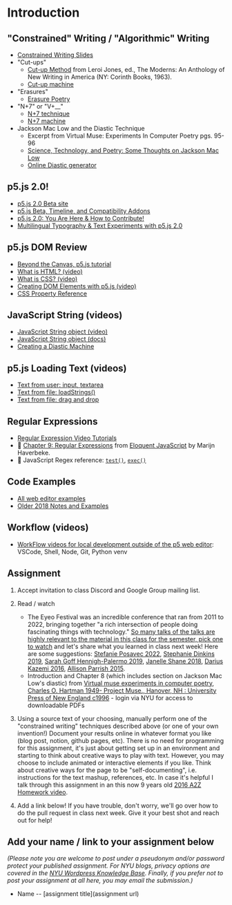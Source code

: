 # Introduction

## "Constrained" Writing / "Algorithmic" Writing

- [Constrained Writing Slides](https://docs.google.com/presentation/d/1lVxYdaL938SxGKUljruM5kofbV0y3kImWiViSXW57aw/edit?usp=sharing)
- "Cut-ups"
  - [Cut-up Method](http://www.writing.upenn.edu/~afilreis/88v/burroughs-cutup.html) from Leroi Jones, ed., The Moderns: An Anthology of New Writing in America (NY: Corinth Books, 1963).
  - [Cut-up machine](http://www.languageisavirus.com/cutupmachine.html#.VfHCY51Viko)
- "Erasures"
  - [Erasure Poetry](<https://en.wikipedia.org/wiki/Erasure_(artform)>)
- "N+7" or "V+\_\_"
  - [N+7 technique](https://poets.org/text/brief-guide-oulipo)
  - [N+7 machine](http://www.spoonbill.org/n+7/)
- Jackson Mac Low and the Diastic Technique
  - Excerpt from Virtual Muse: Experiments In Computer Poetry pgs. 95-96
  - [Science, Technology, and Poetry: Some Thoughts on Jackson Mac Low](http://research.amnh.org/users/mordecai/papers/jml_fest.html)
  - [Online Diastic generator](http://www.eddeaddad.net/eDiastic/)

## p5.js 2.0!

- [p5.js 2.0 Beta site](https://beta.p5js.org/)
- [p5.js Beta, Timeline, and Compatibility Addons](https://github.com/processing/p5.js/issues/7488)
- [p5.js 2.0: You Are Here & How to Contribute!](https://discourse.processing.org/t/dev-updates-p5-js-2-0-you-are-here-how-to-contribute/46130)
- [Multilingual Typography & Text Experiments with p5.js 2.0](https://openprocessing.org/curation/89576)

## p5.js DOM Review

- [Beyond the Canvas, p5.js tutorial](https://github.com/processing/p5.js/wiki/Beyond-the-canvas)
- [What is HTML? (video)](https://youtu.be/URSH0QpxKo8?list=PLRqwX-V7Uu6bI1SlcCRfLH79HZrFAtBvX)
- [What is CSS? (video)](https://youtu.be/zGL8q8iQSQw?list=PLRqwX-V7Uu6bI1SlcCRfLH79HZrFAtBvX)
- [Creating DOM Elements with p5.js (video)](https://youtu.be/lAtoaRz78I4?list=PLRqwX-V7Uu6Zy51Q-x9tMWIv9cueOFTFA)
- [CSS Property Reference](http://www.blooberry.com/indexdot/css/propindex/all.htm)

## JavaScript String (videos)

- [JavaScript String object (video)](https://youtu.be/DcoAjEZYies?list=PLRqwX-V7Uu6YrbSJBg32eTzUU50E2B8Ch)
- [JavaScript String object (docs)](https://developer.mozilla.org/en-US/docs/Web/JavaScript/Reference/Global_Objects/String)
- [Creating a Diastic Machine](https://youtu.be/u-HUtrpyi1c?list=PLRqwX-V7Uu6YrbSJBg32eTzUU50E2B8Ch)

## p5.js Loading Text (videos)

- [Text from user: input, textarea](https://youtu.be/uNQSVU0IKec?list=PLRqwX-V7Uu6YrbSJBg32eTzUU50E2B8Ch)
- [Text from file: loadStrings()](https://youtu.be/0Mq2CxspF5s?list=PLRqwX-V7Uu6YrbSJBg32eTzUU50E2B8Ch)
- [Text from file: drag and drop](https://youtu.be/o4UmGrPst_c)

## Regular Expressions

- [Regular Expression Video Tutorials](https://www.youtube.com/watch?v=7DG3kCDx53c&list=PLRqwX-V7Uu6YEypLuls7iidwHMdCM6o2w)
- 📕 [Chapter 9: Regular Expressions](https://eloquentjavascript.net/09_regexp.html) from [Eloquent JavaScript](https://eloquentjavascript.net/) by Marijn Haverbeke.
- 🔗 JavaScript Regex reference: [`test()`](https://developer.mozilla.org/en-US/docs/Web/JavaScript/Reference/Global_Objects/RegExp/test), [`exec()`](https://developer.mozilla.org/en-US/docs/Web/JavaScript/Reference/Global_Objects/RegExp/exec)

## Code Examples

- [All web editor examples](https://editor.p5js.org/a2zitp/collections/p8Eg_u_Jl)
- [Older 2018 Notes and Examples](https://shiffman-archive.netlify.app/a2z/intro/)

## Workflow (videos)

- [WorkFlow videos for local development outside of the p5 web editor](https://thecodingtrain.com/tracks/2018-workflow): VSCode, Shell, Node, Git, Python venv

## Assignment

1. Accept invitation to class Discord and Google Group mailing list.
2. Read / watch

   - The Eyeo Festival was an incredible conference that ran from 2011 to 2022, bringing together "a rich intersection of people doing fascinating things with technology." [So many talks of the talks are highly relevant to the material in this class for the semester, pick one to watch](https://vimeo.com/eyeofestival) and let's share what you learned in class next week! Here are some suggestions: [Stefanie Posavec 2022](https://vimeo.com/777860720), [Stephanie Dinkins 2019](https://vimeo.com/354277038), [Sarah Goff Hennigh-Palermo 2019](https://vimeo.com/354276927), [Janelle Shane 2018](https://vimeo.com/287093890), [Darius Kazemi 2016](https://vimeo.com/176981293), [Allison Parrish 2015](https://vimeo.com/134734729).
   - Introduction and Chapter 8 (which includes section on Jackson Mac Low's diastic) from [Virtual muse experiments in computer poetry, Charles O. Hartman 1949- Project Muse., Hanover, NH : University Press of New England c1996](https://muse-jhu-edu.proxy.library.nyu.edu/book/2399) - login via NYU for access to downloadable PDFs

3. Using a source text of your choosing, manually perform one of the "constrained writing" techniques described above (or one of your own invention!) Document your results online in whatever format you like (blog post, notion, github pages, etc). There is no need for programming for this assignment, it's just about getting set up in an environment and starting to think about creative ways to play with text. However, you may choose to include animated or interactive elements if you like. Think about creative ways for the page to be "self-documenting", i.e. instructions for the text mashup, references, etc. In case it's helpful I talk through this assignment in an this now 9 years old [2016 A2Z Homework video](https://youtu.be/YTzVbuV89RE?list=PLRqwX-V7Uu6aoeLx_mWfz6XwtFaD9SkVX).

4. Add a link below! If you have trouble, don't worry, we'll go over how to do the pull request in class next week. Give it your best shot and reach out for help!

## Add your name / link to your assignment below

_(Please note you are welcome to post under a pseudonym and/or password protect your published assignment. For NYU blogs, privacy options are covered in the [NYU Wordpress Knowledge Base](https://wp.nyu.edu/knowledge/). Finally, if you prefer not to post your assignment at all here, you may email the submission.)_

- Name -- [assignment title](assignment url)
